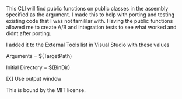This CLI will find public functions on public classes in the assembly specified as the argument. I made this to help with porting and testing existing code that
I was not famililar with. Having the public functions allowed me to create A/B and integration tests to see what worked and didnt after porting.


I added it to the External Tools list in Visual Studio with these values

Arguments  = $(TargetPath)

Initial Directory = $(BinDir)

[X] Use output window


This is bound by the MIT license.
